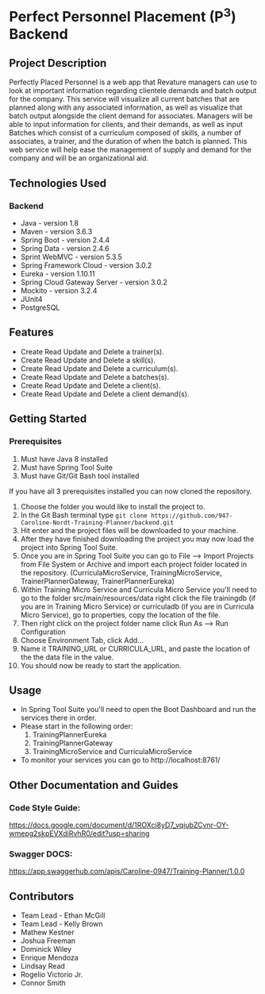 # Perfect Personnel Placement (P<sup>3</sup>) Backend

## Project Description

Perfectly Placed Personnel is a web app that Revature managers can use to look at important information regarding clientele demands and batch output for the company. This service will visualize all current batches that are planned along with any associated information, as well as visualize that batch output alongside the client demand for associates. Managers will be able to input information for clients, and their demands, as well as input Batches which consist of a curriculum composed of skills, a number of associates, a trainer, and the duration of when the batch is planned. This web service will help ease the management of supply and demand for the company and will be an organizational aid.

## Technologies Used

### Backend
*  Java - version 1.8
*  Maven - version 3.6.3
*  Spring Boot - version 2.4.4
*  Spring Data - version 2.4.6
*  Sprint WebMVC - version 5.3.5
*  Spring Framework Cloud - version 3.0.2
*  Eureka - version 1.10.11
*  Spring Cloud Gateway Server - version 3.0.2
*  Mockito - version 3.2.4
*  JUnit4
*  PostgreSQL

## Features
* Create Read Update and Delete a trainer(s).
* Create Read Update and Delete a skill(s).
* Create Read Update and Delete a curriculum(s).
* Create Read Update and Delete a batches(s).
* Create Read Update and Delete a client(s).
* Create Read Update and Delete a client demand(s).

## Getting Started
### Prerequisites 
1. Must have Java 8 installed
2. Must have Spring Tool Suite
3. Must have Git/Git Bash tool installed


If you have all 3 prerequisites installed you can now cloned the repository.

1. Choose the folder you would like to install the project to. 
2. In the Git Bash terminal type `git clone https://github.com/947-Caroline-Nordt-Training-Planner/backend.git`
3. Hit enter and the project files will be downloaded to your machine.
4. After they have finished downloading the project you may now load the project into Spring Tool Suite.
5. Once you are in Spring Tool Suite you can go to File --> Import Projects from File System or Archive and import each project folder located in the repository. (CurriculaMicroService, TrainingMicroService, TrainerPlannerGateway, TrainerPlannerEureka)
7. Within Training Micro Service and Curricula Micro Service you'll need to go to the folder src/main/resources/data right click the file trainingdb (if you are in Training Micro Service) or curriculadb (if you are in Curricula Micro Service), go to properties, copy the location of the file.
8.  Then right click on the project folder name click Run As --> Run Configuration
9.  Choose Environment Tab, click Add...
10.  Name it TRAINING_URL or CURRICULA_URL,  and paste the location of the the data file in the value.
11.  You should now be ready to start the application.

## Usage

* In Spring Tool Suite you'll need to open the Boot Dashboard and run the services there in order.
* Please start in the following order:
   1. TrainingPlannerEureka
   2. TrainingPlannerGateway
   3. TrainingMicroService and CurriculaMicroService
* To monitor your services you can go to http://localhost:8761/

## Other Documentation and Guides
### Code Style Guide:
https://docs.google.com/document/d/1ROXci8yD7_vqiubZCvnr-OY-wmepg2skpEVXdiRvhR0/edit?usp=sharing

### Swagger DOCS:

https://app.swaggerhub.com/apis/Caroline-0947/Training-Planner/1.0.0

## Contributors

* Team Lead - Ethan McGill
* Team Lead - Kelly Brown
* Mathew Kestner 
* Joshua Freeman
* Dominick Wiley
* Enrique Mendoza
* Lindsay Read
* Rogelio Victorio Jr.
* Connor Smith
